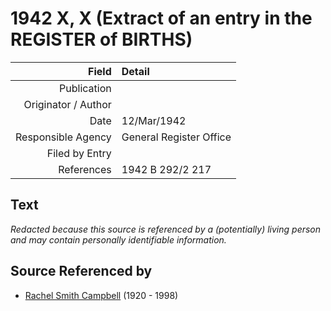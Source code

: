 ﻿---
layout: page
permalink: /sources/s39336142
---

# 1942 X, X (Extract of an entry in the REGISTER of BIRTHS)

Field | Detail
---:|:---
Publication | 
Originator / Author | 
Date | 12/Mar/1942
Responsible Agency | General Register Office
Filed by Entry | 
References | 1942 B 292/2 217

## Text

_Redacted because this source is referenced by a (potentially) living person and may contain personally identifiable information._

## Source Referenced by

* [Rachel Smith Campbell](../people/@40394043@-rachel-smith-campbell-b1920-d1998.md) (1920 - 1998)
